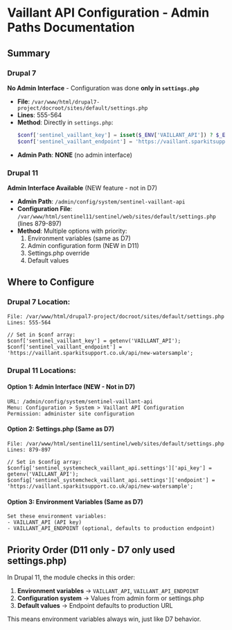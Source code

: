 # Vaillant API Configuration - Admin Paths Documentation

## Summary

### Drupal 7
**No Admin Interface** - Configuration was done **only in `settings.php`**

- **File**: `/var/www/html/drupal7-project/docroot/sites/default/settings.php`
- **Lines**: 555-564
- **Method**: Directly in `settings.php`:
  ```php
  $conf['sentinel_vaillant_key'] = isset($_ENV['VAILLANT_API']) ? $_ENV['VAILLANT_API'] : getenv('VAILLANT_API');
  $conf['sentinel_vaillant_endpoint'] = 'https://vaillant.sparkitsupport.co.uk/api/new-watersample';
  ```
- **Admin Path**: **NONE** (no admin interface)

### Drupal 11
**Admin Interface Available** (NEW feature - not in D7)

- **Admin Path**: `/admin/config/system/sentinel-vaillant-api`
- **Configuration File**: `/var/www/html/sentinel11/sentinel/web/sites/default/settings.php` (lines 879-897)
- **Method**: Multiple options with priority:
  1. Environment variables (same as D7)
  2. Admin configuration form (NEW in D11)
  3. Settings.php override
  4. Default values

## Where to Configure

### Drupal 7 Location:
```
File: /var/www/html/drupal7-project/docroot/sites/default/settings.php
Lines: 555-564

// Set in $conf array:
$conf['sentinel_vaillant_key'] = getenv('VAILLANT_API');
$conf['sentinel_vaillant_endpoint'] = 'https://vaillant.sparkitsupport.co.uk/api/new-watersample';
```

### Drupal 11 Locations:

#### Option 1: Admin Interface (NEW - Not in D7)
```
URL: /admin/config/system/sentinel-vaillant-api
Menu: Configuration > System > Vaillant API Configuration
Permission: administer site configuration
```

#### Option 2: Settings.php (Same as D7)
```
File: /var/www/html/sentinel11/sentinel/web/sites/default/settings.php
Lines: 879-897

// Set in $config array:
$config['sentinel_systemcheck_vaillant_api.settings']['api_key'] = getenv('VAILLANT_API');
$config['sentinel_systemcheck_vaillant_api.settings']['endpoint'] = 'https://vaillant.sparkitsupport.co.uk/api/new-watersample';
```

#### Option 3: Environment Variables (Same as D7)
```
Set these environment variables:
- VAILLANT_API (API key)
- VAILLANT_API_ENDPOINT (optional, defaults to production endpoint)
```

## Priority Order (D11 only - D7 only used settings.php)

In Drupal 11, the module checks in this order:
1. **Environment variables** → `VAILLANT_API`, `VAILLANT_API_ENDPOINT`
2. **Configuration system** → Values from admin form or settings.php
3. **Default values** → Endpoint defaults to production URL

This means environment variables always win, just like D7 behavior.